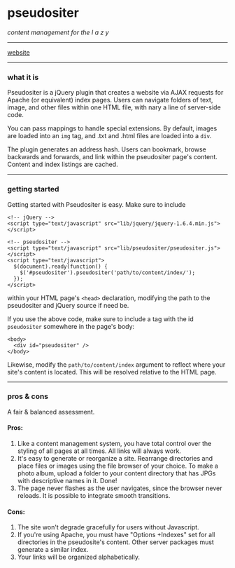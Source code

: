 # pseudositer

*content management for the l a z y*

- - -

[website](http://invisiblearchitecture.net/pseudositer/)

- - -

### what it is

Pseudositer is a jQuery plugin that creates a website via AJAX requests for Apache (or equivalent) index pages. Users can navigate folders of text, image, and other files within one HTML file, with nary a line of server-side code.

You can pass mappings to handle special extensions. By default, images are loaded into an `img` tag, and .txt and .html files are loaded into a `div`.

The plugin generates an address hash. Users can bookmark, browse backwards and forwards, and link within the pseudositer page's content.  Content and index listings are cached.

- - -

### getting started

Getting started with Pseudositer is easy. Make sure to include

    <!-- jQuery -->
    <script type="text/javascript" src="lib/jquery/jquery-1.6.4.min.js"></script>
    
    <!-- pseudositer -->
    <script type="text/javascript" src="lib/pseudositer/pseudositer.js"></script>
    <script type="text/javascript">
      $(document).ready(function() {
        $('#pseudositer').pseudositer('path/to/content/index/');
      });
    </script>

within your HTML page's `<head>` declaration, modifying the path to the pseudositer and jQuery source if need be.

If you use the above code, make sure to include a tag with the id `pseudositer` somewhere in the page's body:

    <body>
      <div id="pseudositer" />
	</body>

Likewise, modify the `path/to/content/index` argument to reflect where your site's content is located.  This will be resolved relative to the HTML page.

- - -

### pros & cons

A fair & balanced assessment.

#### Pros:

1. Like a content management system, you have total control over the styling of all pages at all times. All links will always work.
2. It's easy to generate or reorganize a site.  Rearrange directories and place files or images using the file browser of your choice. To make a photo album, upload a folder to your content directory that has JPGs with descriptive names in it. Done!
3. The page never flashes as the user navigates, since the browser never reloads.  It is possible to integrate smooth transitions.

#### Cons:

1. The site won't degrade gracefully for users without Javascript.
2. If you're using Apache, you must have "Options +Indexes" set for all directories in the pseudosite's content.  Other server packages must generate a similar index.
3. Your links will be organized alphabetically.
